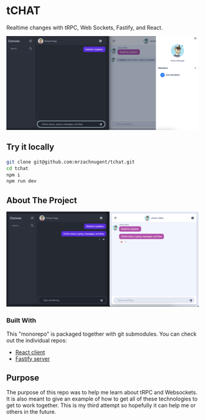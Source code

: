 <div id="top"></div>

# tCHAT

Realtime changes with tRPC, Web Sockets, Fastify, and React.
<br />

<div align="center">
    <img src="https://github.com/mrzachnugent/tchat-react-client/blob/5f45ae4160bf631ba3254385939f182643ff4878/assets/realtime.png?raw=true" alt="Screenshot" >
</div>

## Try it locally

```bash
git clone git@github.com:mrzachnugent/tchat.git
cd tchat
npm i
npm run dev
```

## About The Project

<img src="https://github.com/mrzachnugent/tchat-react-client/blob/5f45ae4160bf631ba3254385939f182643ff4878/assets/liked-message.png?raw=true" alt="Screenshot-2" >

### Built With

This "monorepo" is packaged together with git submodules. You can check out the individual repos:

- [React client](https://github.com/mrzachnugent/tchat-react-client)
- [Fastify server](https://github.com/mrzachnugent/tchat-fastify-server)

## Purpose

The purpose of this repo was to help me learn about tRPC and Websockets. It is also meant to give an example of how to get all of these technologies to get to work together. This is my third attempt so hopefully it can help me or others in the future.
